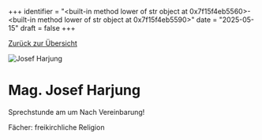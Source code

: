 
+++
identifier = "<built-in method lower of str object at 0x7f15f4eb5560>-<built-in method lower of str object at 0x7f15f4eb5590>"
date = "2025-05-15"
draft = false
+++

 [Zurück zur Übersicht](/schule/personen/)

<div class="row">
<div class="column">
<img src="/images/personal/Harjung.jpg" alt="Josef Harjung"> 
</div>
<div class="column">

# Mag. Josef Harjung 

Sprechstunde am  um Nach Vereinbarung!

Fächer: freikirchliche Religion













</div>
</div> 

